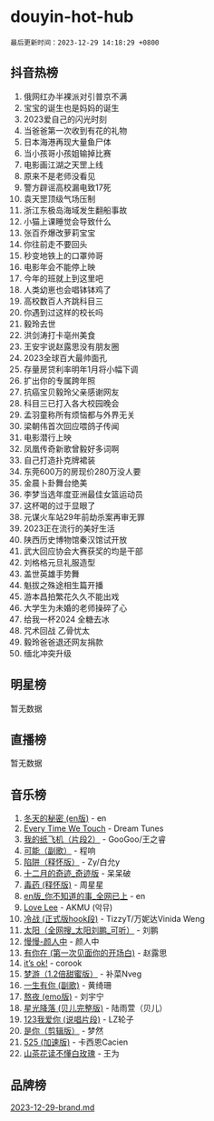 # douyin-hot-hub

`最后更新时间：2023-12-29 14:18:29 +0800`

## 抖音热榜

1. 俄网红办半裸派对引普京不满
1. 宝宝的诞生也是妈妈的诞生
1. 2023爱自己的闪光时刻
1. 当爸爸第一次收到有花的礼物
1. 日本海港再现大量鱼尸体
1. 当小孩哥小孩姐输掉比赛
1. 电影画江湖之天罡上线
1. 原来不是老师没看见
1. 警方辟谣高校漏电致17死
1. 袁天罡顶级气场压制
1. 浙江东极岛海域发生翻船事故
1. 小猫上课睡觉会导致什么
1. 张百乔爆改萝莉宝宝
1. 你往前走不要回头
1. 秒变地铁上的口罩帅哥
1. 电影年会不能停上映
1. 今年的班就上到这里吧
1. 人类幼崽也会唱钵钵鸡了
1. 高校数百人齐跳科目三
1. 你遇到过这样的校长吗
1. 毅玲去世
1. 洪剑涛打卡亳州美食
1. 王安宇说赵露思没有朋友圈
1. 2023全球百大最帅面孔
1. 存量房贷利率明年1月将小幅下调
1. 扩出你的专属跨年照
1. 抗癌宝贝毅玲父亲感谢网友
1. 科目三已打入各大校园晚会
1. 孟羽童称所有烦恼都与外界无关
1. 梁朝伟首次回应喂鸽子传闻
1. 电影潜行上映
1. 凤凰传奇新歌曾毅好多词啊
1. 自己打造扑克牌裙装
1. 东莞600万的房现价280万没人要
1. 金晨卜卦舞台绝美
1. 李梦当选年度亚洲最佳女篮运动员
1. 这杯喝的过于显眼了
1. 元谋火车站29年前劫杀案再审无罪
1. 2023正在流行的美好生活
1. 陕西历史博物馆秦汉馆试开放
1. 武大回应协会大赛获奖的均是干部
1. 刘格格元旦礼服造型
1. 盖世英雄手势舞
1. 魁拔之殊途相生篇开播
1. 游本昌拍繁花久久不能出戏
1. 大学生为未婚的老师操碎了心
1. 给我一杯2024 全糖去冰
1. 咒术回战 乙骨忧太
1. 毅玲爸爸退还网友捐款
1. 缅北冲突升级

## 明星榜

暂无数据

## 直播榜

暂无数据

## 音乐榜

1. [冬天的秘密 (en版)](https://sf6-cdn-tos.douyinstatic.com/obj/tos-cn-ve-2774/okIuMHDdzyf3FjGK4Lphe1vfHcQaPIHAg0Z4CR) - en
1. [Every Time We Touch](https://sf3-cdn-tos.douyinstatic.com/obj/tos-cn-ve-2774/ogN6lUKQeBBfEVhIOMikG1CcJjugxk1tztZyhP) - Dream Tunes
1. [我的纸飞机（片段2）](https://sf3-cdn-tos.douyinstatic.com/obj/tos-cn-ve-2774/oM2ZrKcg2CD5AeRB2gkeXOFB1IxAGJdZPazYHf) - GooGoo/王之睿
1. [可能（副歌）](https://sf3-cdn-tos.douyinstatic.com/obj/tos-cn-ve-2774/cde1731888894259b333569393c2fb51) - 程响
1. [陷阱（释怀版）](https://sf3-cdn-tos.douyinstatic.com/obj/tos-cn-ve-2774/oE8C21LeZrzKLDFfQYgMzx4GAIHageG5IzayY7) - Zy/白允y
1. [十二月的奇迹_奇迹版](https://sf6-cdn-tos.douyinstatic.com/obj/tos-cn-ve-2774/oMslvA9FBzGMGHnyUuoiiUjtIAXfMz6tzwByW8) - 呆呆破
1. [毒药 (释怀版)](https://sf6-cdn-tos.douyinstatic.com/obj/tos-cn-ve-2774/oYILMEAzspdZBIzy4frJNB8ZHPHWAhiwowd4Ad) - 周星星
1. [en版_你不知道的事_全网已上](https://sf3-cdn-tos.douyinstatic.com/obj/tos-cn-ve-2774/o4QbYLDezHUtFyDKdF9XfmPhIewaqEQAggj6Cb) - en
1. [Love Lee](https://sf3-cdn-tos.douyinstatic.com/obj/tos-cn-ve-2774/o05GbkJGbCBTdDnMtB0fwOYgkeZp23vrWQDQBS) - AKMU (악뮤)
1. [冷战 (正式版hook段)](https://sf3-cdn-tos.douyinstatic.com/obj/tos-cn-ve-2774/oMuEoiBasWApEMVDgNiI8VAByNmwo5J0pyf8Yx) - TizzyT/万妮达Vinida Weng
1. [太阳（全网搜_太阳刘鹏_可听）](https://sf3-cdn-tos.douyinstatic.com/obj/tos-cn-ve-2774/ogWbyIQnlBFImVbeDocRdCIYtBHlbJXgfZMvgz) - 刘鹏
1. [慢慢-颜人中](https://sf3-cdn-tos.douyinstatic.com/obj/tos-cn-ve-2774/ocjHNfBXdBxQNC8ZGAeoLMFTUgtBg8bkExunDC) - 颜人中
1. [有你在 (第一次见面你的开场白)](https://sf6-cdn-tos.douyinstatic.com/obj/tos-cn-ve-2774/oAthrQ3ClJBfI57uBoFEgNDYtNCZ0TSYQQfxQ0) - 赵露思
1. [it’s ok!](https://sf3-cdn-tos.douyinstatic.com/obj/tos-cn-ve-2774/0fc4d0ee28444bd0ab76e8b7c0003f52) - corook
1. [梦游（1.2倍甜蜜版）](https://sf6-cdn-tos.douyinstatic.com/obj/tos-cn-ve-2774/o4gyAUm8hwufoEABmwVIiQtHsFuGzAEEWtNMzo) - 补菜Nveg
1. [一生有你 (副歌)](https://sf3-cdn-tos.douyinstatic.com/obj/tos-cn-ve-2774/o8xzM8HLaQzgMiJ96FKAWCenIuzkFpfClDdmeW) - 黄绮珊
1. [熬夜 (emo版)](https://sf3-cdn-tos.douyinstatic.com/obj/tos-cn-ve-2774/ocQZvZErLThAfNQOtBZ178gQDfCDFBL9iB5lvY) - 刘宇宁
1. [星光降落 (贝儿完整版)](https://sf3-cdn-tos.douyinstatic.com/obj/tos-cn-ve-2774/okwB9hAwyAtsFFkFBzAX1hOOfQuIoMNs0W2Mwr) - 陆雨萱（贝儿）
1. [123我爱你 (说唱片段)](https://sf6-cdn-tos.douyinstatic.com/obj/tos-cn-ve-2774/oYCWFpY0hL9kda0dQKIGDYeKYfQmAse0DgpDjz) - LZ轮子
1. [是你（剪辑版）](https://sf6-cdn-tos.douyinstatic.com/obj/tos-cn-ve-2774/46019dae783c4c969944217fe1cfafc4) - 梦然
1. [525 (加速版)](https://sf6-cdn-tos.douyinstatic.com/obj/tos-cn-ve-2774/oIfKCtqfDyP8Vc9FpAPgWMyezT6LnDT1abRwGg) - 卡西恩Cacien
1. [山茶花读不懂白玫瑰](https://sf6-cdn-tos.douyinstatic.com/obj/tos-cn-ve-2774/osfn8B7DktrRHEPJgPCfDbw7QDQEkwC16BxZg9) - 王为

## 品牌榜

[2023-12-29-brand.md](2023-12-29-brand.md)
